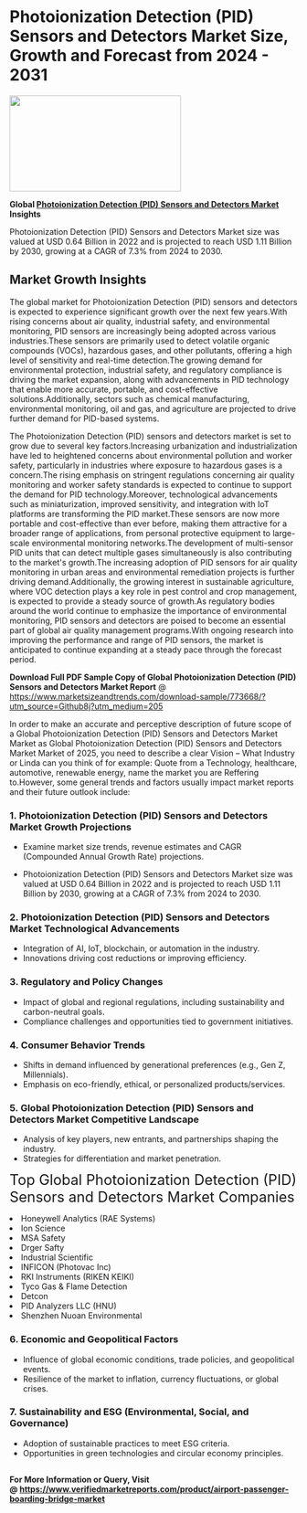<H1>Photoionization Detection (PID) Sensors and Detectors Market Size, Growth and Forecast from 2024 - 2031</H1><img class="aligncenter size-medium wp-image-584254" src="https://thirdeyenews.in/wp-content/uploads/2024/09/Global-Market-Research-300x168.jpeg" alt="" width="300" height="168" /><p><strong>Global&nbsp;<a href="https://www.marketsizeandtrends.com/download-sample/773668/?utm_source=Github8j?utm_medium=205">Photoionization Detection (PID) Sensors and Detectors Market</a> Insights</strong></p><p>Photoionization Detection (PID) Sensors and Detectors Market size was valued at USD 0.64 Billion in 2022 and is projected to reach USD 1.11 Billion by 2030, growing at a CAGR of 7.3% from 2024 to 2030.</p><p><h2>Market Growth Insights</h2> <p>The global market for Photoionization Detection (PID) sensors and detectors is expected to experience significant growth over the next few years.With rising concerns about air quality, industrial safety, and environmental monitoring, PID sensors are increasingly being adopted across various industries.These sensors are primarily used to detect volatile organic compounds (VOCs), hazardous gases, and other pollutants, offering a high level of sensitivity and real-time detection.The growing demand for environmental protection, industrial safety, and regulatory compliance is driving the market expansion, along with advancements in PID technology that enable more accurate, portable, and cost-effective solutions.Additionally, sectors such as chemical manufacturing, environmental monitoring, oil and gas, and agriculture are projected to drive further demand for PID-based systems.</p> <p>The Photoionization Detection (PID) sensors and detectors market is set to grow due to several key factors.Increasing urbanization and industrialization have led to heightened concerns about environmental pollution and worker safety, particularly in industries where exposure to hazardous gases is a concern.The rising emphasis on stringent regulations concerning air quality monitoring and worker safety standards is expected to continue to support the demand for PID technology.Moreover, technological advancements such as miniaturization, improved sensitivity, and integration with IoT platforms are transforming the PID market.These sensors are now more portable and cost-effective than ever before, making them attractive for a broader range of applications, from personal protective equipment to large-scale environmental monitoring networks.The development of multi-sensor PID units that can detect multiple gases simultaneously is also contributing to the market's growth.The increasing adoption of PID sensors for air quality monitoring in urban areas and environmental remediation projects is further driving demand.Additionally, the growing interest in sustainable agriculture, where VOC detection plays a key role in pest control and crop management, is expected to provide a steady source of growth.As regulatory bodies around the world continue to emphasize the importance of environmental monitoring, PID sensors and detectors are poised to become an essential part of global air quality management programs.With ongoing research into improving the performance and range of PID sensors, the market is anticipated to continue expanding at a steady pace through the forecast period.<p><span class=""><strong>Download Full PDF Sample Copy of Global Photoionization Detection (PID) Sensors and Detectors Market Report</strong> @ <a href="https://www.marketsizeandtrends.com/download-sample/773668/?utm_source=Github8j?utm_medium=205" target="_blank">https://www.marketsizeandtrends.com/download-sample/773668/?utm_source=Github8j?utm_medium=205</a></span></p><p>In order to make an accurate and perceptive description of future scope of a Global&nbsp;Photoionization Detection (PID) Sensors and Detectors Market Market as Global&nbsp;Photoionization Detection (PID) Sensors and Detectors Market Market of 2025, you need to describe a clear Vision &ndash; What Industry or Linda can you think of for example: Quote from a Technology, healthcare, automotive, renewable energy, name the market you are Reffering to.However, some general trends and factors usually impact market reports and their future outlook include:</p><h3>1.&nbsp;<strong>Photoionization Detection (PID) Sensors and Detectors Market Growth Projections</strong></h3><ul><li>Examine market size trends, revenue estimates and CAGR (Compounded Annual Growth Rate) projections.</li><li><p>Photoionization Detection (PID) Sensors and Detectors Market size was valued at USD 0.64 Billion in 2022 and is projected to reach USD 1.11 Billion by 2030, growing at a CAGR of 7.3% from 2024 to 2030.</p></li></ul><h3>2.&nbsp;<strong>Photoionization Detection (PID) Sensors and Detectors Market Technological Advancements</strong></h3><ul><li>Integration of AI, IoT, blockchain, or automation in the industry.</li><li>Innovations driving cost reductions or improving efficiency.</li></ul><h3>3.&nbsp;<strong>Regulatory and Policy Changes</strong></h3><ul><li>Impact of global and regional regulations, including sustainability and carbon-neutral goals.</li><li>Compliance challenges and opportunities tied to government initiatives.</li></ul><h3>4.&nbsp;<strong>Consumer Behavior Trends</strong></h3><ul><li>Shifts in demand influenced by generational preferences (e.g., Gen Z, Millennials).</li><li>Emphasis on eco-friendly, ethical, or personalized products/services.</li></ul><h3>5.&nbsp;<strong>Global Photoionization Detection (PID) Sensors and Detectors Market Competitive Landscape</strong></h3><ul><li>Analysis of key players, new entrants, and partnerships shaping the industry.</li><li>Strategies for differentiation and market penetration.</li></ul><p data-pm-slice="1 1 []"><span style="color: inherit; font-family: inherit; font-size: 25px;">Top Global Photoionization Detection (PID) Sensors and Detectors Market Companies</span></p><div class="" data-test-id=""><p><li>Honeywell Analytics (RAE Systems)</li><li> Ion Science</li><li> MSA Safety</li><li> Drger Safty</li><li> Industrial Scientific</li><li> INFICON (Photovac Inc)</li><li> RKI Instruments (RIKEN KEIKI)</li><li> Tyco Gas & Flame Detection</li><li> Detcon</li><li> PID Analyzers LLC (HNU)</li><li> Shenzhen Nuoan Environmental</li></p></div><h3>6.&nbsp;<strong>Economic and Geopolitical Factors</strong></h3><ul><li>Influence of global economic conditions, trade policies, and geopolitical events.</li><li>Resilience of the market to inflation, currency fluctuations, or global crises.</li></ul><h3>7.&nbsp;<strong>Sustainability and ESG (Environmental, Social, and Governance)</strong></h3><ul><li>Adoption of sustainable practices to meet ESG criteria.</li><li>Opportunities in green technologies and circular economy principles.</li></ul><h2><strong style="font-size: 14px;">For More Information or Query, Visit @&nbsp;</strong><a style="background-color: #ffffff; font-size: 14px;" href="https://www.marketsizeandtrends.com/report/photoionization-detection-pid-sensors-and-detectors-market/" target="_blank">https://www.verifiedmarketreports.com/product/airport-passenger-boarding-bridge-market</a></h2>